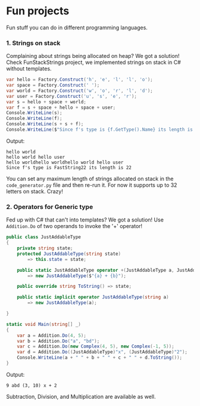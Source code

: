 # Fun projects

Fun stuff you can do in different programming languages.

### 1. Strings on stack

Complaining about strings being allocated on heap? We got a solution! Check FunStackStrings project, we
implemented strings on stack in C# without templates.

```cs
var hello = Factory.Construct('h', 'e', 'l', 'l', 'o');
var space = Factory.Construct(' ');
var world = Factory.Construct('w', 'o', 'r', 'l', 'd');
var user = Factory.Construct('u', 's', 'e', 'r');
var s = hello + space + world;
var f = s + space + hello + space + user;
Console.WriteLine(s);
Console.WriteLine(f);
Console.WriteLine(s + s + f);
Console.WriteLine($"Since f's type is {f.GetType().Name} its length is {f.Length}");
```

Output:

```
hello world
hello world hello user
hello worldhello worldhello world hello user
Since f's type is FastString22 its length is 22
```

You can set any maximum length of strings allocated on stack in the `code_generator.py` file and then
re-run it. For now it supports up to 32 letters on stack. Crazy!


### 2. Operators for Generic type

Fed up with C# that can't into templates? We got a solution! Use `Addition.Do` of two operands to invoke the
'+' operator!

```cs
public class JustAddableType
{
    private string state;
    protected JustAddableType(string state)
        => this.state = state;

    public static JustAddableType operator +(JustAddableType a, JustAddableType b)
        => new JustAddableType($"{a} + {b}");

    public override string ToString() => state;

    public static implicit operator JustAddableType(string a)
        => new JustAddableType(a);

}

static void Main(string[] _)
{
    var a = Addition.Do(4, 5);
    var b = Addition.Do("a", "bd");
    var c = Addition.Do(new Complex(4, 5), new Complex(-1, 5));
    var d = Addition.Do((JustAddableType)"x", (JustAddableType)"2");
    Console.WriteLine(a + " " + b + " " + c + " " + d.ToString());
}
```

Output:

```
9 abd (3, 10) x + 2
```

Subtraction, Division, and Multiplication are available as well.